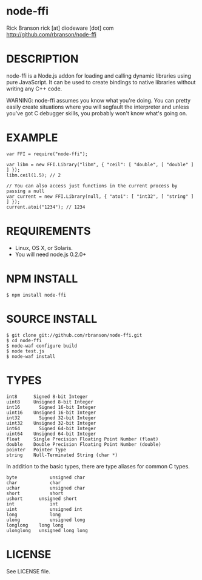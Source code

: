# node-ffi

Rick Branson rick [at] diodeware [dot] com
http://github.com/rbranson/node-ffi

# DESCRIPTION

node-ffi is a Node.js addon for loading and calling dynamic libraries using pure JavaScript. It can be used to create bindings to native libraries without writing any C++ code.

WARNING: node-ffi assumes you know what you're doing. You can pretty easily create situations where you will segfault the interpreter and unless you've got C debugger skills, you probably won't know what's going on.

# EXAMPLE

    var FFI = require("node-ffi");

    var libm = new FFI.Library("libm", { "ceil": [ "double", [ "double" ] ] });
    libm.ceil(1.5); // 2

    // You can also access just functions in the current process by passing a null
    var current = new FFI.Library(null, { "atoi": [ "int32", [ "string" ] ] });
    current.atoi("1234"); // 1234

# REQUIREMENTS

* Linux, OS X, or Solaris.
* You will need node.js 0.2.0+

# NPM INSTALL
  
    $ npm install node-ffi

# SOURCE INSTALL

    $ git clone git://github.com/rbranson/node-ffi.git
    $ cd node-ffi
    $ node-waf configure build
    $ node test.js
    $ node-waf install

# TYPES

    int8      Signed 8-bit Integer
    uint8     Unsigned 8-bit Integer
    int16	    Signed 16-bit Integer
    uint16    Unsigned 16-bit Integer
    int32	    Signed 32-bit Integer
    uint32    Unsigned 32-bit Integer
    int64	    Signed 64-bit Integer 
    uint64    Unsigned 64-bit Integer 
    float     Single Precision Floating Point Number (float)
    double    Double Precision Floating Point Number (double)
    pointer   Pointer Type
    string    Null-Terminated String (char *)

In addition to the basic types, there are type aliases for common C types.

    byte			unsigned char
    char			char
    uchar			unsigned char
    short			short
    ushort		unsigned short
    int				int
    uint			unsigned int
    long			long
    ulong			unsigned long
    longlong	long long
    ulonglong	unsigned long long

# LICENSE

See LICENSE file.

